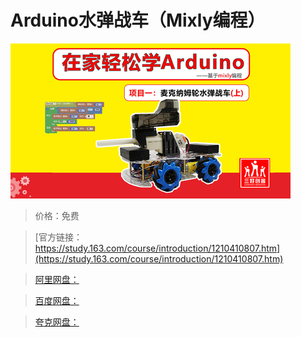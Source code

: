 # Arduino水弹战车（Mixly编程）

![img](../../../assets/study163/free/7a43554e835845b7b87bd5fc3890b3d8.jpg)

> 价格：免费

> [官方链接：https://study.163.com/course/introduction/1210410807.htm](https://study.163.com/course/introduction/1210410807.htm)

> [阿里网盘：]()

> [百度网盘：]()

> [夸克网盘：]()
